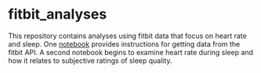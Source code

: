 # fitbit_analyses

This repository contains analyses using fitbit data that focus on heart rate and sleep. One [notebook](https://github.com/andymartens/fitbit_analyses/blob/master/Get%20Fitbit%20data%20from%20API.ipynb) provides instructions for getting data from the fitbit API. A second notebook begins to examine heart rate during sleep and how it relates to subjective ratings of sleep quality.
